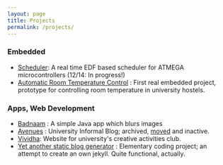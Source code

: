 ```yaml
---
layout: page
title: Projects
permalink: /projects/
---
```


### Embedded

* [Scheduler](/Scheduler/): A real time EDF based scheduler for ATMEGA microcontrollers (12/14: In progress!)
* [Automatic Room Temperature Control](http://youtu.be/kcRBH8WgSn8) : First real embedded project, prototype for controlling room temperature in university hostels.

### Apps, Web Development

* [Badnaam](http://goo.gl/czdZRD) : A simple Java app which blurs images
* [Avenues](http://supnu.tumblr.com) : University Informal Blog; archived, [moved](http://nuavenues.in) and inactive.
* [Vividha](): Website for university's creative activities club.
* [Yet another static blog generator](http://goo.gl/Pd652R) : Elementary coding project; an attempt to create an own jekyll. Quite functional, actually.